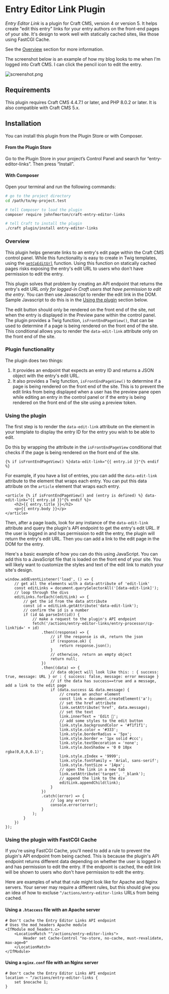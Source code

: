 # Entry Editor Link Plugin

_Entry Editor Link_ is a plugin for Craft CMS, version 4 or version 5. It helps create "edit this entry" links for your entry authors on the front-end pages of your site. It's design to work well with statically cached sites, like those using FastCGI Cache.

See the [Overview](#overview) section for more information.

The screenshot below is an example of how my blog looks to me when I'm logged into Craft CMS. I can click the pencil icon to edit the entry.

![screenshot.png](screenshot.png)

## Requirements

This plugin requires Craft CMS 4.4.7.1 or later, and PHP 8.0.2 or later. It is also compatible with Craft CMS 5.x.

## Installation

You can install this plugin from the Plugin Store or with Composer.

#### From the Plugin Store

Go to the Plugin Store in your project’s Control Panel and search for “entry-editor-links”. Then press “Install”.

#### With Composer

Open your terminal and run the following commands:

```bash
# go to the project directory
cd /path/to/my-project.test

# tell Composer to load the plugin
composer require johnfmorton/craft-entry-editor-links

# tell Craft to install the plugin
./craft plugin/install entry-editor-links
```

### Overview

This plugin helps generate links to an entry's edit page within the Craft CMS control panel. While this functionality is easy to create in Twig templates, using the [`getCpEditUrl`](https://docs.craftcms.com/api/v4/craft-models-entrytype.html#method-getcpediturl) function. Using this function on statically cached pages risks exposing the entry's edit URL to users who don't have permission to edit the entry.

This plugin solves that problem by creating an API endpoint that returns the entry's edit URL _only for logged-in Craft users that have permission to edit the entry_. You can then use Javascript to render the edit link in the DOM. Sample Javascript to do this is in the [Using the plugin](#using-the-plugin) section below.

The edit button should only be rendered on the front end of the site, not when the entry is displayed in the Preview pane within the control panel. The plugin provides a Twig function, `isFrontEndPageView()`, that can be used to determine if a page is being rendered on the front end of the site. This conditional allows you to render the `data-edit-link` attribute only on the front end of the site.

### Plugin functionality

The plugin does two things:

1. It provides an endpoint that expects an entry ID and returns a JSON object with the entry's edit URL.
2. It also provides a Twig function, `isFrontEndPageView()` to determine if a page is being rendered on the front end of the site. This is to prevent the edit links from being displayed when a user has the preview pane open while editing an entry in the control panel or if the entry is being rendered on the front end of the site using a preview token.

### Using the plugin

The first step is to render the `data-edit-link` attribute on the element in your template to display the entry ID for the entry you wish to be able to edit. 

Do this by wrapping the attribute in the `isFrontEndPageView` conditional that checks if the page is being rendered on the front end of the site. 

```
{% if isFrontEndPageView() %}data-edit-link="{{ entry.id }}"{% endif %}
```

For example, if you have a list of entries, you can add the `data-edit-link` attribute to the element that wraps each entry. You can put this data attribute on the `article` element that wraps each entry.

```
<article {% if isFrontEndPageView() and (entry is defined) %} data-edit-link="{{ entry.id }}"{% endif %}>
    <h2>{{ entry.title }}</h2>
    <p>{{ entry.body }}</p>
</article>
```

Then, after a page loads, look for any instance of the `data-edit-link` attribute and query the plugin's API endpoint to get the entry's edit URL. If the user is logged in and has permission to edit the entry, the plugin will return the entry's edit URL. Then you can add a link to the edit page in the DOM for the entry.

Here's a basic example of how you can do this using JavaScript. You can add this to a JavaScript file that is loaded on the front end of your site. You will likely want to customize the styles and text of the edit link to match your site's design.

```
window.addEventListener('load', () => {
    // get all the elements with a data-attribute of 'edit-link'
    const editLinks = document.querySelectorAll('[data-edit-link]');
    // loop through the divs
    editLinks.forEach((editLink) => {
        // get the id from the data attribute
        const id = editLink.getAttribute('data-edit-link');
        // confirm the id is a number
        if (id && parseInt(id)) {
            // make a request to the plugin's API endpoint
            fetch('/actions/entry-editor-links/entry-processor/cp-link?id=' + id)
                .then((response) => {
                    // if the response is ok, return the json
                    if (response.ok) {
                        return response.json();
                    }
                    // otherwise, return an empty object
                    return null;
                })
                .then((data) => {
                    // data object will look like this: : { success: true, message: URL } or : { success: false, message: error message }
                    // if the data has success==true and a message, add a link to the edit page
                    if (data.success && data.message) {
                        // create an anchor element
                        const link = document.createElement('a');
                        // set the href attribute
                        link.setAttribute('href', data.message);
                        // set the text
                        link.innerText = 'Edit 📝';
                        // add some styles to the edit button
                        link.style.backgroundColor = '#f1f1f1';
                        link.style.color = '#333';
                        link.style.borderRadius = '5px';
                        link.style.border = '1px solid #ccc';
                        link.style.textDecoration = 'none';
                        link.style.boxShadow = '0 0 10px rgba(0,0,0,0.1)';
                        link.style.zIndex = '9999';
                        link.style.fontFamily = 'Arial, sans-serif';
                        link.style.fontSize = '14px';
                        // open the link in a new tab
                        link.setAttribute('target', '_blank');
                        // append the link to the div
                        editLink.appendChild(link);
                    }
                })
                .catch((error) => {
                    // log any errors
                    console.error(error);
                }
            );
        }
    })
});
```

### Using the plugin with FastCGI Cache

If you're using FastCGI Cache, you'll need to add a rule to prevent the plugin's API endpoint from being cached. This is because the plugin's API endpoint returns different data depending on whether the user is logged in and has permission to edit the entry. If the endpoint is cached, the edit link will be shown to users who don't have permission to edit the entry.

Here are examples of what that rule might look like for Apache and Nginx servers. Your server may require a different rules, but this should give you an idea of how to excluse `^/actions/entry-editor-links` URLs from being cached.

#### Using a `.htaccess` file with an Apache server


```
# Don't cache the Entry Editor Links API endpoint
# Uses the mod_headers Apache module
<IfModule mod_headers.c>
    <LocationMatch "^/actions/entry-editor-links">
        Header set Cache-Control "no-store, no-cache, must-revalidate, max-age=0"
    </LocationMatch>
</IfModule>
```

#### Using a `nginx.conf` file with an Nginx server

```
# Don't cache the Entry Editor Links API endpoint
location ~ ^/actions/entry-editor-links {
    set $nocache 1;
}
```
